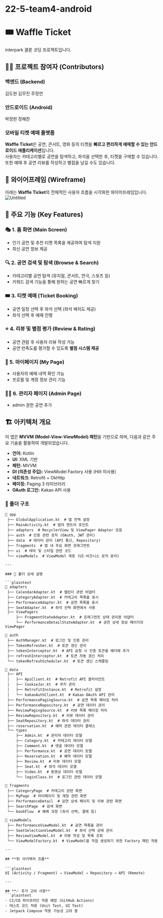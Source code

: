 # 22-5-team4-android

# 🎟️ Waffle Ticket
interpark 클론 코딩 프로젝트입니다.

## 👨‍💻 **프로젝트 참여자 (Contributors)**  

### **백엔드 (Backend)**
김도현
김무진
주정연

### **안드로이드 (Android)**
박정현
정해찬


### **모바일 티켓 예매 플랫폼**
**Waffle Ticket**은 공연, 콘서트, 영화 등의 티켓을 **빠르고 편리하게 예매할 수 있는 안드로이드 애플리케이션**입니다.  
사용자는 카테고리별로 공연을 탐색하고, 좌석을 선택한 후, 티켓을 구매할 수 있습니다.  
또한 예매 후 공연 리뷰를 작성하고 별점을 남길 수도 있습니다.

## 📸 **와이어프레임 (Wireframe)**
아래는 **Waffle Ticket**의 전체적인 사용자 흐름을 시각화한 와이어프레임입니다.
![Untitled](https://github.com/user-attachments/assets/69154546-2575-4788-809d-367312cb7d98)





## 🚀 **주요 기능 (Key Features)**

### 🎭 1. **홈 화면 (Main Screen)**
- 인기 공연 및 추천 티켓 목록을 제공하여 탐색 지원
- 최신 공연 정보 제공

### 🔍 2. **공연 검색 및 탐색 (Browse & Search)**
- 카테고리별 공연 탐색 (뮤지컬, 콘서트, 연극, 스포츠 등)
- 키워드 검색 기능을 통해 원하는 공연 빠르게 찾기

### 🎟️ 3. **티켓 예매 (Ticket Booking)**
- 공연 일정 선택 후 좌석 선택 (좌석 배치도 제공)
- 좌석 선택 후 예매 진행

### ⭐ 4. **리뷰 및 별점 평가 (Review & Rating)**
- 공연 관람 후 사용자 리뷰 작성 가능
- 공연 만족도를 평가할 수 있도록 **별점 시스템 제공**

### 📅 5. **마이페이지 (My Page)**
- 사용자의 예매 내역 확인 가능
- 프로필 및 계정 정보 관리 기능

### 👨‍💻 6. **관리자 페이지 (Admin Page)**
- admin 권한 공연 추가



## 🏗 아키텍처 개요
이 앱은 **MVVM (Model-View-ViewModel) 패턴**을 기반으로 하며, 다음과 같은 주요 기술을 활용하여 개발되었습니다.

- **언어:** Kotlin  
- **UI:** XML 기반  
- **패턴:** MVVM  
- **DI (의존성 주입):** ViewModel Factory 사용 (Hilt 미사용)  
- **네트워크:** Retrofit + OkHttp  
- **페이징:** Paging 3 라이브러리  
- **OAuth 로그인:** Kakao API 사용  


### **📂 폴더 구조**

```plaintext
📂 app
 ├── GlobalApplication.kt  # 앱 전역 설정
 ├── MainActivity.kt  # 앱의 엔트리 포인트
 ├── adapters  # RecyclerView 및 ViewPager Adapter 모음
 ├── auth  # 인증 관련 로직 (OAuth, JWT 관리)
 ├── data  # 데이터 관리 (API 통신, Repository)
 ├── fragments  # 앱 내 주요 화면 프래그먼트
 ├── ui  # 테마 및 스타일 관련 코드
 └── viewModels  # ViewModel 계층 (UI-비즈니스 로직 분리)

---

### 📂 폴더 상세 설명

```plaintext
📂 adapters
 ├── CalendarAdapter.kt  # 캘린더 관련 어댑터
 ├── CategoryAdapter.kt  # 카테고리 목록을 표시
 ├── PerformanceAdapter.kt  # 공연 목록을 표시
 ├── SeatAdapter.kt  # 좌석 선택 화면에서 사용
 ├── ViewPagers
     ├── FragmentStateAdapter.kt  # 프래그먼트 상태 관리용 어댑터
     └── PerformanceDetailStateAdapter.kt  # 공연 상세 정보 페이지의 ViewPager

📂 auth
 ├── AuthManager.kt  # 로그인 및 인증 관리
 ├── TokenRefresher.kt  # 토큰 갱신 관리
 ├── tokenInterceptor.kt  # API 요청 시 인증 토큰을 헤더에 추가
 ├── refreshInterceptor.kt  # 토큰 자동 갱신 처리
 └── tokenRefreshScheduler.kt  # 토큰 갱신 스케줄링

📂 data
 ├── API
 │   ├── ApiClient.kt  # Retrofit API 클라이언트
 │   ├── CookieJar.kt  # 쿠키 관리
 │   ├── RetrofitInstance.kt  # Retrofit 설정
 │   └── kakaoAuthClient.kt  # Kakao OAuth API 관리
 ├── PerformancePagingSource.kt  # 공연 목록 페이징 처리
 ├── PerformanceRepository.kt  # 공연 데이터 관리
 ├── ReviewPagingSource.kt  # 리뷰 목록 페이징 처리
 ├── ReviewRepository.kt  # 리뷰 데이터 관리
 ├── SeatRepository.kt  # 좌석 데이터 관리
 ├── reservation.kt  # 예약 관련 데이터 클래스
 └── types
     ├── Admin.kt  # 관리자 데이터 모델
     ├── Category.kt  # 카테고리 데이터 모델
     ├── Comment.kt  # 댓글 데이터 모델
     ├── Performance.kt  # 공연 데이터 모델
     ├── Reservation.kt  # 예약 데이터 모델
     ├── Review.kt  # 리뷰 데이터 모델
     ├── Seat.kt  # 좌석 데이터 모델
     ├── Video.kt  # 동영상 데이터 모델
     └── loginClass.kt  # 로그인 관련 데이터 모델

📂 fragments
 ├── CategoryPage  # 카테고리 관련 화면
 ├── MyPage  # 마이페이지 및 계정 관련 화면
 ├── PerformanceDetail  # 공연 상세 페이지 및 리뷰 관련 화면
 ├── SearchPage  # 검색 화면
 └── bookFlow  # 예매 과정 (좌석 선택, 결제 등)

📂 viewModels
 ├── PerformanceViewModel.kt  # 공연 목록을 관리
 ├── SeatSelectionViewModel.kt  # 좌석 선택 상태 관리
 ├── ReviewViewModel.kt  # 리뷰 작성 및 목록 조회
 └── ViewModelFactory.kt  # ViewModel을 직접 생성하기 위한 Factory 패턴 적용 

---

## **🏗 아키텍처 흐름**

```plaintext
UI (Activity / Fragment) → ViewModel → Repository → API (Remote)

---

## **✅ 추가 고려 사항**
```plaintext
- CI/CD 파이프라인 적용 예정 (GitHub Actions)
- 테스트 코드 적용 (Unit Test, UI Test)
- Jetpack Compose 적용 가능성 고려 중

